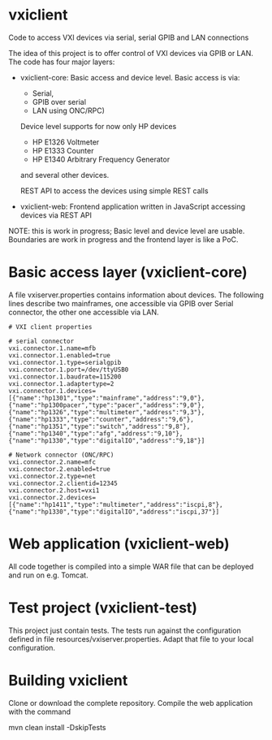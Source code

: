# vxiclient
Code to access VXI devices via serial, serial GPIB and LAN connections

The idea of this project is to offer control of VXI devices via GPIB or LAN. The code has four major layers:

* vxiclient-core: Basic access and device level. Basic access is via:
	* Serial, 
	* GPIB over serial
	* LAN using ONC/RPC)
	
  Device level supports for now only HP devices
  	* HP E1326 Voltmeter 
  	* HP E1333 Counter
  	* HP E1340 Arbitrary Frequency Generator

  and several other devices.

  REST API to access the devices using simple REST calls

* vxiclient-web: Frontend application written in JavaScript accessing devices via REST API 


NOTE: this is work in progress; Basic level and device level are usable. Boundaries are work in progress and the frontend layer is like a PoC. 


# Basic access layer (vxiclient-core)

A file vxiserver.properties contains information about devices. The following lines describe two mainframes, one accessible via GPIB over Serial connector, the other one accessible via LAN.

```
# VXI client properties

# serial connector
vxi.connector.1.name=mfb
vxi.connector.1.enabled=true
vxi.connector.1.type=serialgpib
vxi.connector.1.port=/dev/ttyUSB0
vxi.connector.1.baudrate=115200
vxi.connector.1.adaptertype=2
vxi.connector.1.devices=[{"name":"hp1301","type":"mainframe","address":"9,0"},{"name":"hp1300pacer","type":"pacer","address":"9,0"},{"name":"hp1326","type":"multimeter","address":"9,3"},{"name":"hp1333","type":"counter","address":"9,6"},{"name":"hp1351","type":"switch","address":"9,8"},{"name":"hp1340","type":"afg","address":"9,10"},{"name":"hp1330","type":"digitalIO","address":"9,18"}]

# Network connector (ONC/RPC)
vxi.connector.2.name=mfc
vxi.connector.2.enabled=true
vxi.connector.2.type=net
vxi.connector.2.clientid=12345
vxi.connector.2.host=vxi1
vxi.connector.2.devices=[{"name":"hp1411","type":"multimeter","address":"iscpi,8"},{"name":"hp1330","type":"digitalIO","address":"iscpi,37"}]

```

# Web application (vxiclient-web)

All code together is compiled into a simple WAR file that can be deployed and run on e.g. Tomcat.

# Test project (vxiclient-test)

This project just contain tests. The tests run against the configuration defined in file resources/vxiserver.properties. Adapt that file to your local configuration.

# Building vxiclient

Clone or download the complete repository. Compile the web application with the command

 mvn clean install -DskipTests
 

